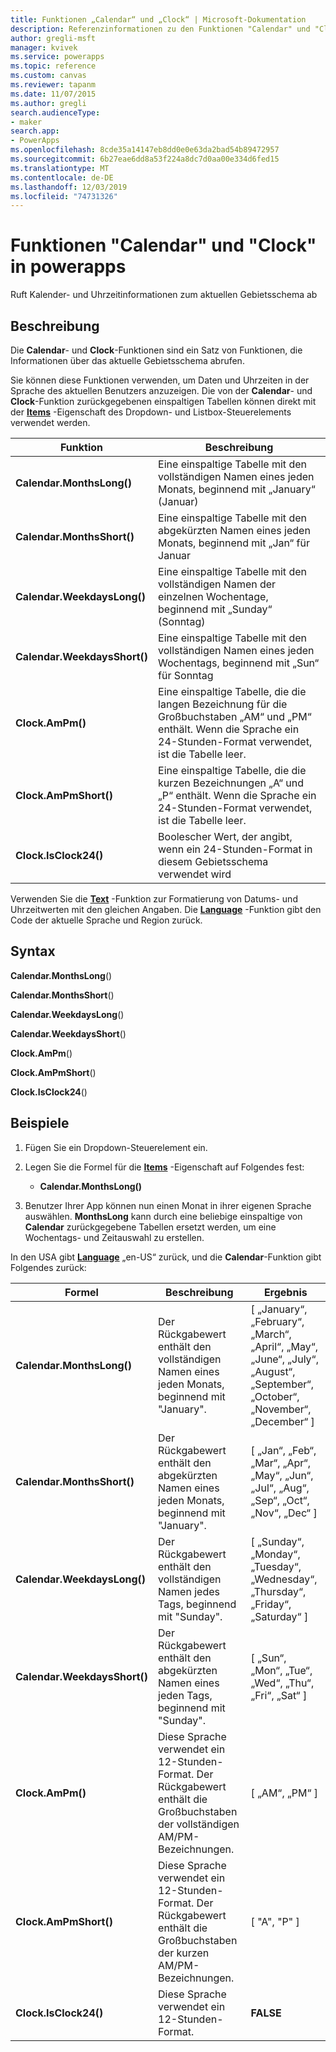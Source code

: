 ```yaml
---
title: Funktionen „Calendar“ und „Clock“ | Microsoft-Dokumentation
description: Referenzinformationen zu den Funktionen "Calendar" und "Clock" in powerapps, einschließlich Syntax und Beispielen
author: gregli-msft
manager: kvivek
ms.service: powerapps
ms.topic: reference
ms.custom: canvas
ms.reviewer: tapanm
ms.date: 11/07/2015
ms.author: gregli
search.audienceType:
- maker
search.app:
- PowerApps
ms.openlocfilehash: 8cde35a14147eb8dd0e0e63da2bad54b89472957
ms.sourcegitcommit: 6b27eae6dd8a53f224a8dc7d0aa00e334d6fed15
ms.translationtype: MT
ms.contentlocale: de-DE
ms.lasthandoff: 12/03/2019
ms.locfileid: "74731326"
---
```

# <a name="calendar-and-clock-functions-in-power-apps"></a>Funktionen "Calendar" und "Clock" in powerapps
Ruft Kalender- und Uhrzeitinformationen zum aktuellen Gebietsschema ab

## <a name="description"></a>Beschreibung
Die **Calendar**- und **Clock**-Funktionen sind ein Satz von Funktionen, die Informationen über das aktuelle Gebietsschema abrufen.

Sie können diese Funktionen verwenden, um Daten und Uhrzeiten in der Sprache des aktuellen Benutzers anzuzeigen.  Die von der **Calendar**- und **Clock**-Funktion zurückgegebenen einspaltigen Tabellen können direkt mit der **[Items](../controls/properties-core.md)** -Eigenschaft des Dropdown- und Listbox-Steuerelements verwendet werden.

| Funktion | Beschreibung |
| --- | --- |
| **Calendar.MonthsLong()** |Eine einspaltige Tabelle mit den vollständigen Namen eines jeden Monats, beginnend mit „January“ (Januar) |
| **Calendar.MonthsShort()** |Eine einspaltige Tabelle mit den abgekürzten Namen eines jeden Monats, beginnend mit „Jan“ für Januar |
| **Calendar.WeekdaysLong()** |Eine einspaltige Tabelle mit den vollständigen Namen der einzelnen Wochentage, beginnend mit „Sunday“ (Sonntag) |
| **Calendar.WeekdaysShort()** |Eine einspaltige Tabelle mit den vollständigen Namen eines jeden Wochentags, beginnend mit „Sun“ für Sonntag |
| **Clock.AmPm()** |Eine einspaltige Tabelle, die die langen Bezeichnung für die Großbuchstaben „AM“ und „PM“ enthält.  Wenn die Sprache ein 24-Stunden-Format verwendet, ist die Tabelle leer. |
| **Clock.AmPmShort()** |Eine einspaltige Tabelle, die die kurzen Bezeichnungen „A“ und „P“ enthält.  Wenn die Sprache ein 24-Stunden-Format verwendet, ist die Tabelle leer. |
| **Clock.IsClock24()** |Boolescher Wert, der angibt, wenn ein 24-Stunden-Format in diesem Gebietsschema verwendet wird |

Verwenden Sie die **[Text](function-text.md)** -Funktion zur Formatierung von Datums- und Uhrzeitwerten mit den gleichen Angaben.  Die **[Language](function-language.md)** -Funktion gibt den Code der aktuelle Sprache und Region zurück.

## <a name="syntax"></a>Syntax
**Calendar.MonthsLong**()

**Calendar.MonthsShort**()

**Calendar.WeekdaysLong**()

**Calendar.WeekdaysShort**()

**Clock.AmPm**()

**Clock.AmPmShort**()

**Clock.IsClock24**()

## <a name="examples"></a>Beispiele
1. Fügen Sie ein Dropdown-Steuerelement ein.
2. Legen Sie die Formel für die **[Items](../controls/properties-core.md)** -Eigenschaft auf Folgendes fest:
   
   * **Calendar.MonthsLong()**
3. Benutzer Ihrer App können nun einen Monat in ihrer eigenen Sprache auswählen.  **MonthsLong** kann durch eine beliebige einspaltige von **Calendar** zurückgegebene Tabellen ersetzt werden, um eine Wochentags- und Zeitauswahl zu erstellen.

In den USA gibt **[Language](function-language.md)** „en-US“ zurück, und die **Calendar**-Funktion gibt Folgendes zurück:

| Formel | Beschreibung | Ergebnis |
| --- | --- | --- |
| **Calendar.MonthsLong()** |Der Rückgabewert enthält den vollständigen Namen eines jeden Monats, beginnend mit "January". |[ „January“, „February“, „March“, „April“, „May“, „June“, „July“, „August“, „September“, „October“, „November“, „December“ ] |
| **Calendar.MonthsShort()** |Der Rückgabewert enthält den abgekürzten Namen eines jeden Monats, beginnend mit "January". |[ „Jan“, „Feb“, „Mar“, „Apr“, „May“, „Jun“, „Jul“, „Aug“, „Sep“, „Oct“, „Nov“, „Dec“ ] |
| **Calendar.WeekdaysLong()** |Der Rückgabewert enthält den vollständigen Namen jedes Tags, beginnend mit "Sunday". |[ „Sunday“, „Monday“, „Tuesday“, „Wednesday“, „Thursday“, „Friday“, „Saturday“ ] |
| **Calendar.WeekdaysShort()** |Der Rückgabewert enthält den abgekürzten Namen eines jeden Tags, beginnend mit "Sunday". |[ „Sun“, „Mon“, „Tue“, „Wed“, „Thu“, „Fri“, „Sat“ ] |
| **Clock.AmPm()** |Diese Sprache verwendet ein 12-Stunden-Format. Der Rückgabewert enthält die Großbuchstaben der vollständigen AM/PM-Bezeichnungen. |[ „AM“, „PM“ ] |
| **Clock.AmPmShort()** |Diese Sprache verwendet ein 12-Stunden-Format. Der Rückgabewert enthält die Großbuchstaben der kurzen AM/PM-Bezeichnungen. |[ "A", "P" ] |
| **Clock.IsClock24()** |Diese Sprache verwendet ein 12-Stunden-Format. |**FALSE** |


